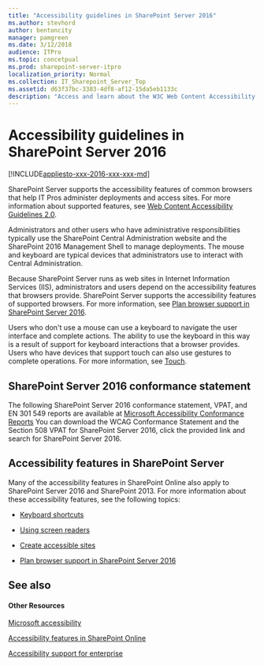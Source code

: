 ```yaml
---
title: "Accessibility guidelines in SharePoint Server 2016"
ms.author: stevhord
author: bentoncity
manager: pamgreen
ms.date: 3/12/2018
audience: ITPro
ms.topic: concetpual
ms.prod: sharepoint-server-itpro
localization_priority: Normal
ms.collection: IT_Sharepoint_Server_Top
ms.assetid: d63f37bc-3383-4df8-af12-15da5eb1133c
description: "Access and learn about the W3C Web Content Accessibility Guidelines (WCAG) 2.0 Conformance Statement and Voluntary Product Accessibility Template (VPAT) for SharePoint Server 2016."
---
```


# Accessibility guidelines in SharePoint Server 2016

[!INCLUDE[appliesto-xxx-2016-xxx-xxx-md](includes/appliesto-xxx-2016-xxx-xxx-md.md)]
  
SharePoint Server supports the accessibility features of common browsers that help IT Pros administer deployments and access sites. For more information about supported features, see [Web Content Accessibility Guidelines 2.0](https://www.w3.org/TR/WCAG20/).
  
Administrators and other users who have administrative responsibilities typically use the SharePoint Central Administration website and the SharePoint 2016 Management Shell to manage deployments. The mouse and keyboard are typical devices that administrators use to interact with Central Administration.
  
Because SharePoint Server runs as web sites in Internet Information Services (IIS), administrators and users depend on the accessibility features that browsers provide. SharePoint Server supports the accessibility features of supported browsers. For more information, see [Plan browser support in SharePoint Server 2016](install/browser-support-planning-0.md).
  
Users who don't use a mouse can use a keyboard to navigate the user interface and complete actions. The ability to use the keyboard in this way is a result of support for keyboard interactions that a browser provides. Users who have devices that support touch can also use gestures to complete operations. For more information, see [Touch](https://msdn.microsoft.com/en-us/library/windows/desktop/dn742468.aspx).
  
## SharePoint Server 2016 conformance statement

The following SharePoint Server 2016 conformance statement, VPAT, and EN 301 549 reports are available at [Microsoft Accessibility Conformance Reports](https://cloudblogs.microsoft.com/industry-blog/government/2018/09/11/accessibility-conformance-reports/) You can download the WCAG Conformance Statement and the Section 508 VPAT for SharePoint Server 2016, click the provided link and search for SharePoint Server 2016.  
  
## Accessibility features in SharePoint Server

Many of the accessibility features in SharePoint Online also apply to SharePoint Server 2016 and SharePoint 2013. For more information about these accessibility features, see the following topics:
  
- [Keyboard shortcuts](https://support.office.com/en-us/article/Keyboard-shortcuts-in-SharePoint-Online-466e33ee-613b-4f47-96bb-1c20f20b1015)
    
- [Using screen readers](https://support.office.com/en-us/article/Accessibility-features-in-SharePoint-Online-f291404a-dc7e-44de-a31f-d81b3099c2b9?ui=en-US&amp;rs=en-US&amp;ad=US&amp;fromAR=1#bkm_moretasks)
    
- [Create accessible sites](https://support.office.com/en-us/article/Accessibility-features-in-SharePoint-Online-f291404a-dc7e-44de-a31f-d81b3099c2b9?ui=en-US&amp;rs=en-US&amp;ad=US&amp;fromAR=1#bkm_accessiblesites)
    
- [Plan browser support in SharePoint Server 2016](install/browser-support-planning-0.md)
    
## See also

#### Other Resources

[Microsoft accessibility](https://www.microsoft.com/en-us/accessibility/)
  
[Accessibility features in SharePoint Online](https://support.office.com/en-us/article/Accessibility-features-in-SharePoint-Online-f291404a-dc7e-44de-a31f-d81b3099c2b9?ui=en-US&amp;rs=en-US&amp;ad=US&amp;fromAR=1)
  
[Accessibility support for enterprise](https://support.microsoft.com/en-us/accessibility/enterprise-answer-desk)

